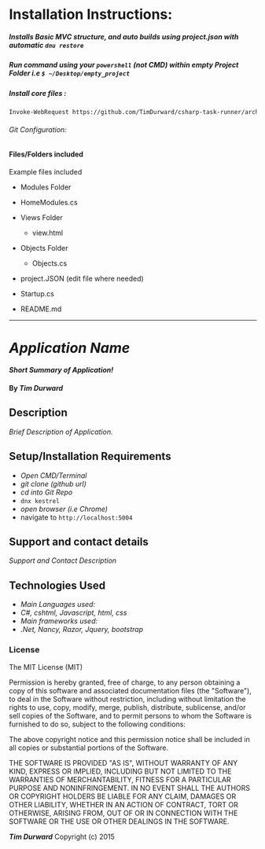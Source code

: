 # Installation Instructions:

##### Installs Basic MVC structure, and auto builds using project.json with automatic `dnu restore`
##### Run command using your `powershell` (not CMD) within empty Project Folder i.e `$ ~/Desktop/empty_project`
##### Install core files :

```bash
Invoke-WebRequest https://github.com/TimDurward/csharp-task-runner/archive/master.zip -Outfile ~\.\Desktop\c__sharp.zip; Expand-Archive ~\.\Desktop\c__sharp.zip -dest ~\.\Desktop\csharpRunner; mv ~\.\Desktop\csharpRunner\csharp-task-runner-master .; cd .\csharp-task-runner-master\; mv * ..; cd ..; rm .\csharp-task-runner-master\; rm ~\.\Desktop\csharpRunner; rm ~\.\Desktop\c__sharp.zip; dnu restore; clear; echo "Don't forget:"; echo 'git config --global user.name "John Doe"'; echo 'git config --global user.email "johndoe@example.com"'
```

###### Git Configuration:

#### Files/Folders included


Example files included

* Modules Folder
 * HomeModules.cs
* Views Folder
  * view.html
* Objects Folder
  * Objects.cs

* project.JSON (edit file where needed)
* Startup.cs
* README.md


***

<!-- Delete Above -->


<!-- README FILE. Replace where needed -->
# _Application Name_

#### _Short Summary of Application!_

#### By _**Tim Durward**_

## Description

_Brief Description of Application._

## Setup/Installation Requirements

* _Open CMD/Terminal_
* _git clone (github url)_
* _cd into Git Repo_
* `dnx kestrel`
* _open browser (i.e Chrome)_
* navigate to `http://localhost:5004`

## Support and contact details

_Support and Contact Description_

## Technologies Used

* _Main Languages used:_
* _C#, cshtml, Javascript, html, css_
* _Main frameworks used:_
* _.Net, Nancy, Razor, Jquery, bootstrap_

### License

The MIT License (MIT)


Permission is hereby granted, free of charge, to any person obtaining a copy
of this software and associated documentation files (the "Software"), to deal
in the Software without restriction, including without limitation the rights
to use, copy, modify, merge, publish, distribute, sublicense, and/or sell
copies of the Software, and to permit persons to whom the Software is
furnished to do so, subject to the following conditions:

The above copyright notice and this permission notice shall be included in all
copies or substantial portions of the Software.

THE SOFTWARE IS PROVIDED "AS IS", WITHOUT WARRANTY OF ANY KIND, EXPRESS OR
IMPLIED, INCLUDING BUT NOT LIMITED TO THE WARRANTIES OF MERCHANTABILITY,
FITNESS FOR A PARTICULAR PURPOSE AND NONINFRINGEMENT. IN NO EVENT SHALL THE
AUTHORS OR COPYRIGHT HOLDERS BE LIABLE FOR ANY CLAIM, DAMAGES OR OTHER
LIABILITY, WHETHER IN AN ACTION OF CONTRACT, TORT OR OTHERWISE, ARISING FROM,
OUT OF OR IN CONNECTION WITH THE SOFTWARE OR THE USE OR OTHER DEALINGS IN THE
SOFTWARE.

**_Tim Durward_** Copyright (c) 2015